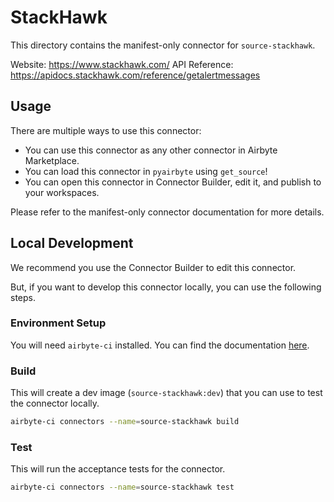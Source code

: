 # StackHawk
This directory contains the manifest-only connector for `source-stackhawk`.

Website: https://www.stackhawk.com/
API Reference: https://apidocs.stackhawk.com/reference/getalertmessages

## Usage
There are multiple ways to use this connector:
- You can use this connector as any other connector in Airbyte Marketplace.
- You can load this connector in `pyairbyte` using `get_source`!
- You can open this connector in Connector Builder, edit it, and publish to your workspaces.

Please refer to the manifest-only connector documentation for more details.

## Local Development
We recommend you use the Connector Builder to edit this connector.

But, if you want to develop this connector locally, you can use the following steps.

### Environment Setup
You will need `airbyte-ci` installed. You can find the documentation [here](airbyte-ci).

### Build
This will create a dev image (`source-stackhawk:dev`) that you can use to test the connector locally.
```bash
airbyte-ci connectors --name=source-stackhawk build
```

### Test
This will run the acceptance tests for the connector.
```bash
airbyte-ci connectors --name=source-stackhawk test
```

